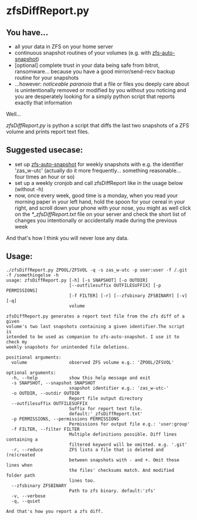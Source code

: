 # zfsDiffReport.py

## You have...

- all your data in ZFS on your home server
- continuous snapshot routines of your volumes (e.g. with [zfs-auto-snapshot](https://github.com/zfsonlinux/zfs-auto-snapshot))
- [optional] complete trust in your data being safe from bitrot, ransomware... because you have a good mirror/send-recv backup routine for your snapshots
- ...however: *noticeable paranoia* that a file or files you deeply care about is unintentionally removed or modified by you without you noticing and you are desperately looking for a simply python script that reports exactly that information

Well...

*zfsDiffReport.py* is python a script that diffs the last two snapshots of a ZFS volume and prints report text files.

## Suggested usecase:

- set up [zfs-auto-snapshot](https://github.com/zfsonlinux/zfs-auto-snapshot) for weekly snapshots with e.g. the identifier 'zas_w-utc' (actually do it more frequently... something reasonable... four times an hour or so)
- set up a weekly cronjob and call zfsDiffReport like in the usage below (without -h)
- now, once every week, good time is a monday, when you read your morning paper in your left hand, hold the spoon for your cereal in your right, and scroll down your phone with your nose, you might as well click on the *\*_zfsDiffReport.txt* file on your server and check the short list of changes you intentionally or accidentally made during the previous week

And that's how I think you will never lose any data.

## Usage:

```
./zfsDiffReport.py ZPOOL/ZFSVOL -q -s zas_w-utc -p user:user -f /.git -f /somethingelse -h                                                                                   
usage: zfsDiffReport.py [-h] [-s SNAPSHOT] [-o OUTDIR]                                                                                                                                                             
                        [--outfilesuffix OUTFILESUFFIX] [-p PERMISSIONS]                                                                                                                                           
                        [-f FILTER] [-r] [--zfsbinary ZFSBINARY] [-v] [-q]                                                                                                                                         
                        volume                                                                                                                                                                                     
                                                                                                                                                                                                                   
zfsDiffReport.py generates a report text file from the zfs diff of a given                                                                                                                                         
volume's two last snapshots containing a given identifier.The script is                                                                                                                                            
intended to be used as companion to zfs-auto-snapshot. I use it to check my                                                                                                                                        
weekly snapshots for unintended file deletions.                                                                                                                                                                    
                                                                                                                                                                                                                   
positional arguments:                                                                                                                                                                                              
  volume                observed ZFS volume e.g.: 'ZPOOL/ZFSVOL'                                                                                                                                                   
                                                                                                                                                                                                                   
optional arguments:                                                                                                                                                                                                
  -h, --help            show this help message and exit                                                                                                                                                            
  -s SNAPSHOT, --snapshot SNAPSHOT
                        snapshot identifier e.g.: 'zas_w-utc-'
  -o OUTDIR, --outdir OUTDIR
                        Report file output directory
  --outfilesuffix OUTFILESUFFIX
                        Suffix for report text file.
                        default:'_zfsDiffReport.txt'
  -p PERMISSIONS, --permissions PERMISSIONS
                        Permissions for output file e.g.: 'user:group'
  -f FILTER, --filter FILTER
                        Multiple definitions possible. Diff lines containing a
                        filtered keyword will be omitted. e.g. '.git'
  -r, --reduce          ZFS lists a file that is deleted and (re)created
                        between snapshots with - and +. Omit those lines when
                        the files' checksums match. And modified folder path
                        lines too.
  --zfsbinary ZFSBINARY
                        Path to zfs binary. default:'zfs'
  -v, --verbose
  -q, --quiet

And that's how you report a zfs diff.
```
